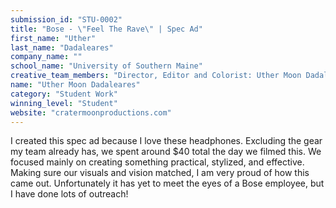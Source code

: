 ```yaml
---
submission_id: "STU-0002"
title: "Bose - \"Feel The Rave\" | Spec Ad"
first_name: "Uther"
last_name: "Dadaleares"
company_name: ""
school_name: "University of Southern Maine"
creative_team_members: "Director, Editor and Colorist: Uther Moon Dadaleares DP: Noah Anderson Talent: Erica Prisby AD: Theo Rodrigues Gaffer: Luis Valmadrid BTS: Danny Walter Production Company: Cratermoon Productions"
name: "Uther Moon Dadaleares"
category: "Student Work"
winning_level: "Student"
website: "cratermoonproductions.com"
---
```


I created this spec ad because I love these headphones. Excluding the gear my team already has, we spent around $40 total the day we filmed this. We focused mainly on creating something practical, stylized, and effective. Making sure our visuals and vision matched, I am very proud of how this came out. Unfortunately it has yet to meet the eyes of a Bose employee, but I have done lots of outreach!
